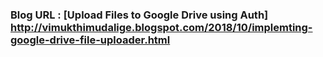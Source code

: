 ### Blog URL : [Upload Files to Google Drive using Auth] http://vimukthimudalige.blogspot.com/2018/10/implemting-google-drive-file-uploader.html